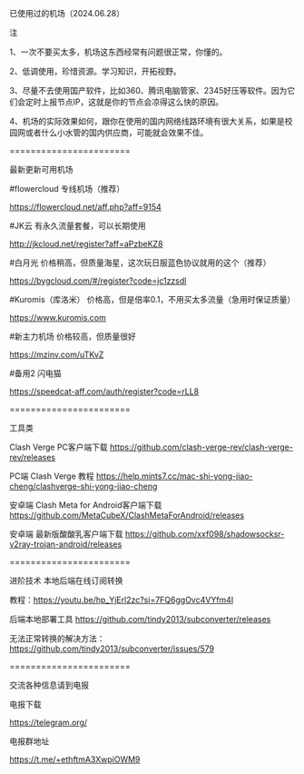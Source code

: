 已使用过的机场（2024.06.28）

注

1、一次不要买太多，机场这东西经常有问题很正常，你懂的。

2、低调使用，珍惜资源。学习知识，开拓视野。

3、尽量不去使用国产软件，比如360、腾讯电脑管家、2345好压等软件。因为它们会定时上报节点IP，这就是你的节点会凉得这么快的原因。

4、机场的实际效果如何，跟你在使用的国内网络线路环境有很大关系，如果是校园网或者什么小水管的国内供应商，可能就会效果不佳。

=======================


最新更新可用机场


#flowercloud 专线机场（推荐）

https://flowercloud.net/aff.php?aff=9154


#JK云 有永久流量套餐，可以长期使用

http://jkcloud.net/register?aff=aPzbeKZ8


#白月光 价格稍高，但质量海星，这次玩日服蓝色协议就用的这个（推荐）

https://bygcloud.com/#/register?code=jc1zzsdl


#Kuromis（库洛米） 价格高，但是倍率0.1，不用买太多流量（急用时保证质量）

https://www.kuromis.com


#新主力机场 价格较高，但质量很好

https://mzinv.com/uTKvZ


#备用2 闪电猫

https://speedcat-aff.com/auth/register?code=rLL8


=======================


工具类

Clash Verge PC客户端下载 https://github.com/clash-verge-rev/clash-verge-rev/releases

PC端 Clash Verge 教程 https://help.mints7.cc/mac-shi-yong-jiao-cheng/clashverge-shi-yong-jiao-cheng

安卓端 Clash Meta for Android客户端下载 https://github.com/MetaCubeX/ClashMetaForAndroid/releases

安卓端 最新版酸酸乳客户端下载 https://github.com/xxf098/shadowsocksr-v2ray-trojan-android/releases


=======================


进阶技术 本地后端在线订阅转换

教程：https://youtu.be/hp_YjErl2zc?si=7FQ6ggOvc4VYfm4l

后端本地部署工具 https://github.com/tindy2013/subconverter/releases

无法正常转换的解决方法：https://github.com/tindy2013/subconverter/issues/579


=======================


交流各种信息请到电报


电报下载

https://telegram.org/


电报群地址

https://t.me/+ethftmA3XwpiOWM9


